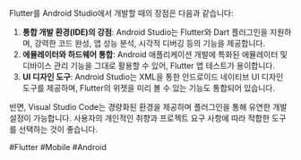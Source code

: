   
Flutter를 Android Studio에서 개발할 때의 장점은 다음과 같습니다:

1. **통합 개발 환경(IDE)의 강점**: Android Studio는 Flutter와 Dart 플러그인을 지원하며, 강력한 코드 완성, 앱 성능 분석, 시각적 디버깅 등의 기능을 제공합니다.
2. **에뮬레이터와 하드웨어 통합**: Android 애플리케이션 개발에 특화된 에뮬레이터 및 디바이스 관리 기능을 그대로 활용할 수 있어, Flutter 앱 테스트가 용이합니다.
3. **UI 디자인 도구**: Android Studio는 XML을 통한 안드로이드 네이티브 UI 디자인 도구를 제공하며, Flutter의 위젯을 미리 볼 수 있는 기능도 통합되어 있습니다.

반면, Visual Studio Code는 경량화된 환경을 제공하며 플러그인을 통해 유연한 개발 설정이 가능합니다. 사용자의 개인적인 취향과 프로젝트 요구 사항에 따라 적합한 도구를 선택하는 것이 좋습니다.

#Flutter #Mobile #Android